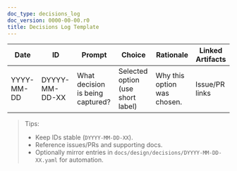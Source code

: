 ```yaml
---
doc_type: decisions_log
doc_version: 0000-00-00.r0
title: Decisions Log Template
---
```


| Date       | ID             | Prompt                                           | Choice                            | Rationale                         | Linked Artifacts |
| ---------- | -------------- | ------------------------------------------------ | --------------------------------- | --------------------------------- | ---------------- |
| YYYY-MM-DD | DYYYY-MM-DD-XX | What decision is being captured?                 | Selected option (use short label) | Why this option was chosen.       | Issue/PR links   |

> Tips:
>
> - Keep IDs stable (`DYYYY-MM-DD-XX`).
> - Reference issues/PRs and supporting docs.
> - Optionally mirror entries in `docs/design/decisions/DYYYY-MM-DD-XX.yaml` for automation.
